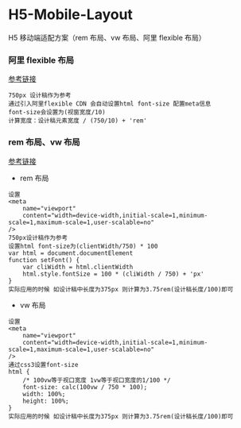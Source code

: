 # H5-Mobile-Layout

H5 移动端适配方案（rem 布局、vw 布局、阿里 flexible 布局）

### 阿里 flexible 布局

[参考链接](https://www.w3cplus.com/mobile/lib-flexible-for-html5-layout.html)

```
750px 设计稿作为参考
通过引入阿里flexible CDN 会自动设置html font-size 配置meta信息
font-size会设置为(视窗宽度/10)
计算宽度：设计稿元素宽度 / (750/10) + 'rem'
```

### rem 布局、vw 布局

[参考链接](https://juejin.im/post/5bbb16b9e51d450e7210e1ee)

- rem 布局

```
设置
<meta
    name="viewport"
    content="width=device-width,initial-scale=1,minimum-scale=1,maximum-scale=1,user-scalable=no"
/>
750px设计稿作为参考
设置html font-size为(clientWidth/750) * 100
var html = document.documentElement
function setFont() {
    var cliWidth = html.clientWidth
    html.style.fontSize = 100 * (cliWidth / 750) + 'px'
}
实际应用的时候 如设计稿中长度为375px 则计算为3.75rem(设计稿长度/100)即可
```

- vw 布局

```
设置
<meta
    name="viewport"
    content="width=device-width,initial-scale=1,minimum-scale=1,maximum-scale=1,user-scalable=no"
/>
通过css3设置font-size
html {
    /* 100vw等于视口宽度 1vw等于视口宽度的1/100 */
    font-size: calc(100vw / 750 * 100);
    width: 100%;
    height: 100%;
}
实际应用的时候 如设计稿中长度为375px 则计算为3.75rem(设计稿长度/100)即可
```
